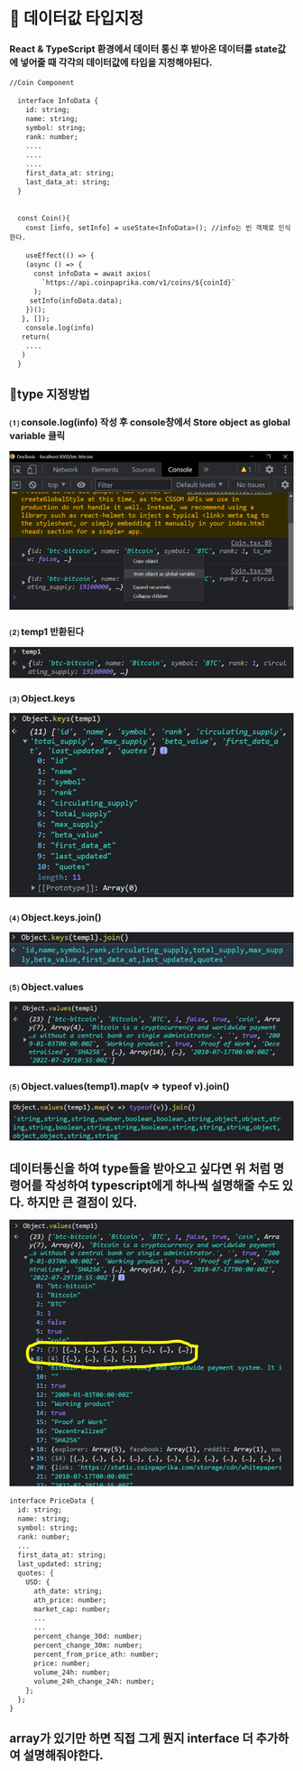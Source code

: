 # 📖 데이터값 타입지정

### React & TypeScript 환경에서 데이터 통신 후 받아온 데이터를 state값에 넣어줄 때 각각의 데이터값에 타입을 지정해야된다.

```tsx
//Coin Component

  interface InfoData {
    id: string;
    name: string;
    symbol: string;
    rank: number;
    ....
    ....
    ....
    first_data_at: string;
    last_data_at: string;
  }


  const Coin(){
    const [info, setInfo] = useState<InfoData>(); //info는 빈 객체로 인식한다.

    useEffect(() => {
    (async () => {
      const infoData = await axios(
        `https://api.coinpaprika.com/v1/coins/${coinId}`
      );
     setInfo(infoData.data);
    })();
   }, []);
    console.log(info)
   return(
    ....
   )
  }
```

## 📌type 지정방법

### **⑴ console.log(info) 작성 후 console창에서 Store object as global variable 클릭**

![](./images/Store_object.png)

### **⑵ temp1 반환된다**

![](./images/temp.JPG)

### **⑶ Object.keys**

![](./images/Object.keys.JPG)

### **⑷ Object.keys.join()**

![](<./images/join().JPG>)

### **⑸ Object.values**

![](./images/Object.values.JPG)

### **⑸ Object.values(temp1).map(v => typeof v).join()**

![](./images/Object.values_map.JPG)

## 데이터통신을 하여 type들을 받아오고 싶다면 위 처럼 명령어를 작성하여 typescript에게 하나씩 설명해줄 수도 있다. 하지만 큰 결점이 있다.

![](./images/array.JPG)

```tsx
interface PriceData {
  id: string;
  name: string;
  symbol: string;
  rank: number;
  ...
  first_data_at: string;
  last_updated: string;
  quotes: {
    USD: {
      ath_date: string;
      ath_price: number;
      market_cap: number;
      ...
      ...
      percent_change_30d: number;
      percent_change_30m: number;
      percent_from_price_ath: number;
      price: number;
      volume_24h: number;
      volume_24h_change_24h: number;
    };
  };
}
```

## array가 있기만 하면 직접 그게 뭔지 interface 더 추가하여 설명해줘야한다.
